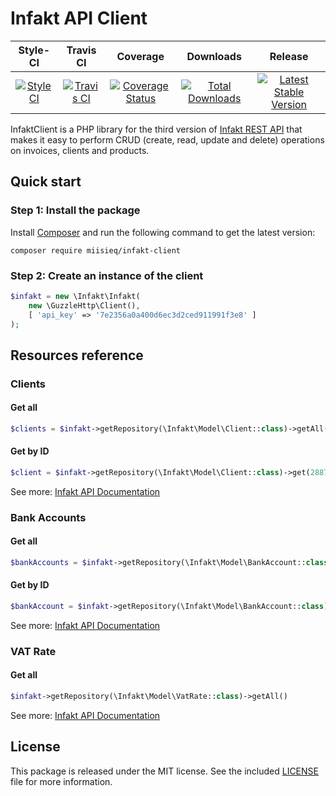 # Infakt API Client

|        Style-CI         |        Travis CI         |         Coverage        |        Downloads        |         Release         |
|:-----------------------:|:-----------------------:|:-----------------------:|:-----------------------:|:-----------------------:|
| [![StyleCI](https://styleci.io/repos/114299937/shield?branch=master)](https://styleci.io/repos/114299937) | [![Travis CI](https://travis-ci.org/miisieq/InfaktClient.svg?branch=master)](https://travis-ci.org/miisieq/InfaktClient) | [![Coverage Status](https://coveralls.io/repos/github/miisieq/InfaktClient/badge.svg?branch=master)](https://coveralls.io/github/miisieq/InfaktClient?branch=master) | [![Total Downloads](https://poser.pugx.org/miisieq/infakt-client/downloads?format=flat-square)](https://packagist.org/packages/miisieq/infakt-client) | [![Latest Stable Version](https://poser.pugx.org/miisieq/infakt-client/v/stable?format=flat-square)](https://packagist.org/packages/miisieq/infakt-client) |

InfaktClient is a PHP library for the third version of [Infakt REST API](https://www.infakt.pl/developers/) that makes it easy to perform CRUD (create, read, update and delete) operations on invoices, clients and products.

## Quick start

### Step 1: Install the package

Install [Composer](https://getcomposer.org/download/) and run the following command to get the latest version:

```
composer require miisieq/infakt-client
```

### Step 2: Create an instance of the client

```php
$infakt = new \Infakt\Infakt(
    new \GuzzleHttp\Client(),
    [ 'api_key' => '7e2356a0a400d6ec3d2ced911991f3e8' ]
);
```

## Resources reference

### Clients
#### Get all
```php
$clients = $infakt->getRepository(\Infakt\Model\Client::class)->getAll();
```
#### Get by ID
```php
$client = $infakt->getRepository(\Infakt\Model\Client::class)->get(2887744);
```
See more: [Infakt API Documentation](https://www.infakt.pl/developers/clients.html#def)

### Bank Accounts
#### Get all
```php
$bankAccounts = $infakt->getRepository(\Infakt\Model\BankAccount::class)->getAll();
```
#### Get by ID
```php
$bankAccount = $infakt->getRepository(\Infakt\Model\BankAccount::class)->get(4786512);
```
See more: [Infakt API Documentation](https://www.infakt.pl/developers/bank_accounts.html#def)

### VAT Rate
#### Get all

```php
$infakt->getRepository(\Infakt\Model\VatRate::class)->getAll()
```

See more: [Infakt API Documentation](https://www.infakt.pl/developers/vat_rates.html)




## License
This package is released under the MIT license. See the included
[LICENSE](LICENSE) file for more information.
